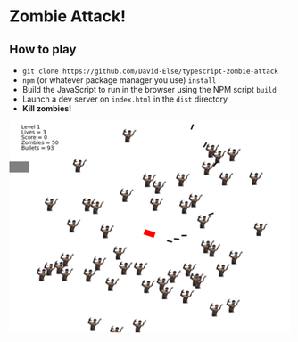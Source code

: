 # Zombie Attack!

## How to play

- `git clone https://github.com/David-Else/typescript-zombie-attack`
- `npm` (or whatever package manager you use) `install`
- Build the JavaScript to run in the browser using the NPM script `build`
- Launch a dev server on `index.html` in the `dist` directory
- **Kill zombies!**

![screen shot](/assets/zombie-attack-screenshot.png)
